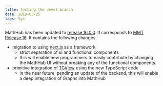 ```yaml
---
title: testing the devel branch
date: 2019-03-25
tags: Sys
---
```


MathHub has been updated to [release 16.0.0](https://github.com/MathHubInfo/Frontend/releases/tag/v16.0.0). 
It corresponds to [MMT Release 16](https://github.com/UniFormal/MMT/releases/tag/v16.0.0).
It contains the following changes: 

- migration to using [next.js](https://github.com/zeit/next.js) as a framework
  - strict separation of ui and functional components
  - this will enable new programmers to easily contribute by changing the MathHub UI without breaking any of the functional components. 
- primitive integration of [TGView](https://github.com/UniFormal/TGView) using the new TypeScript code
  - in the near future, pending an update of the backend, this will enable a deep integration of Graphs into MathHub
